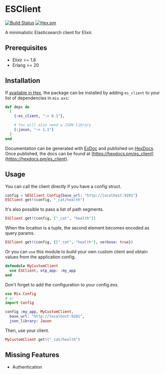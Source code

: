 # ESClient

[![Build Status](https://travis-ci.org/tlux/es_client.svg?branch=master)](https://travis-ci.org/tlux/es_client)
[![Hex.pm](https://img.shields.io/hexpm/v/es_client.svg)](https://hex.pm/packages/es_client)

A minimalistic Elasticsearch client for Elixir.

## Prerequisites

* Elixir >= 1.8
* Erlang >= 20

## Installation

If [available in Hex](https://hex.pm/docs/publish), the package can be installed
by adding `es_client` to your list of dependencies in `mix.exs`:

```elixir
def deps do
  [
    {:es_client, "~> 0.1"},

    # You will also need a JSON library
    {:jason, "~> 1.1"}
  ]
end
```

Documentation can be generated with
[ExDoc](https://github.com/elixir-lang/ex_doc) and published on
[HexDocs](https://hexdocs.pm). Once published, the docs can be found at
[https://hexdocs.pm/es_client](https://hexdocs.pm/es_client).

## Usage

You can call the client directly if you have a config struct.

```elixir
config = %ESClient.Config{base_url: "http://localhost:9201"}
ESClient.get!(config, "_cat/health")
```

It's also possible to pass a list of path segments.

```elixir
ESClient.get!(config, ["_cat", "health"])
```

When the location is a tuple, the second element becomes encoded as query
params.

```elixir
ESClient.get!(config, {["_cat", "health"], verbose: true})
```

Or you can `use` this module to build your own custom client and obtain values
from the application config.

```elixir
defmodule MyCustomClient
  use ESClient, otp_app: :my_app
end
```

Don't forget to add the configuration to your config.exs.

```elixir
use Mix.Config
# or
import Config

config :my_app, MyCustomClient,
  base_url: "http://localhost:9201",
  json_library: Jason
```

Then, use your client.

```elixir
MyCustomClient.get!("_cat/health")
```

## Missing Features

* Authentication
